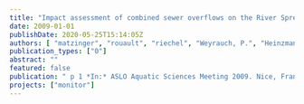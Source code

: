 ```yaml
---
title: "Impact assessment of combined sewer overflows on the River Spree in Berlin, Germany"
date: 2009-01-01
publishDate: 2020-05-25T15:14:05Z
authors: [ "matzinger", "rouault", "riechel", "Weyrauch, P.", "Heinzmann, B.", "Pawlowsky-Reusing, E.", "Richter, D.", "sonnenberg", "Plume, S.", "Gnirß, R.", "Schroeder, K." ]
publication_types: ["0"]
abstract: ""
featured: false
publication: " p 1 *In:* ASLO Aquatic Sciences Meeting 2009. Nice, France. 25. - 30.1.2009"
projects: ["monitor"]
---
```


